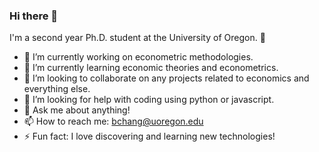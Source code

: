 ### Hi there 👋

I'm a second year Ph.D. student at the University of Oregon. :tada: 

- 🔭 I’m currently working on econometric methodologies.
- 🌱 I’m currently learning economic theories and econometrics.
- 👯 I’m looking to collaborate on any projects related to economics and everything else.
- 🤔 I’m looking for help with coding using python or javascript.
- 💬 Ask me about anything!
- 📫 How to reach me: bchang@uoregon.edu
- ⚡ Fun fact: I love discovering and learning new technologies!  
